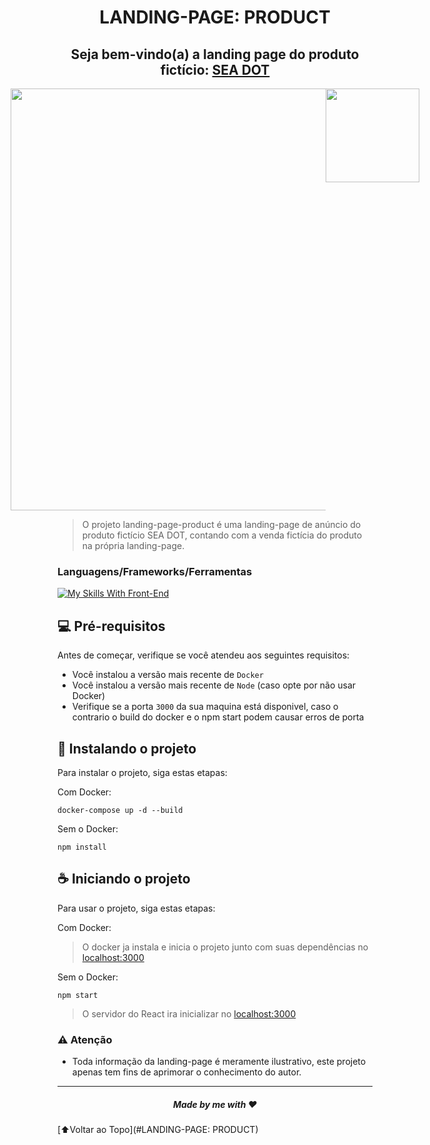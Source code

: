 <h1 align="center">LANDING-PAGE: PRODUCT</h1>

<h2 align="center">Seja bem-vindo(a) a landing page do produto fictício: <a href="https://landing-page-product-reges.vercel.app/" target="_blank">SEA DOT </a>
</h2>

<div style="display: flex; justify-content: center;" align="center">
  <img src="sea-dot.gif" width="675px" />
  <img src="sea-dot-responsive.gif" width="150px" />
</div>

> O projeto landing-page-product é uma landing-page de anúncio do produto fictício SEA DOT, contando com a venda fictícia do produto na própria landing-page.

### Languagens/Frameworks/Ferramentas

[![My Skills With Front-End](https://skillicons.dev/icons?i=js,ts,html,css,tailwind,react,docker)](https://skillicons.dev)

## 💻 Pré-requisitos

Antes de começar, verifique se você atendeu aos seguintes requisitos:
* Você instalou a versão mais recente de `Docker`
* Você instalou a versão mais recente de `Node` (caso opte por não usar Docker)
* Verifique se a porta `3000` da sua maquina está disponivel, caso o contrario o build do docker e o npm start
  podem causar erros de porta

## 🚀 Instalando o projeto

Para instalar o projeto, siga estas etapas:

Com Docker:
```
docker-compose up -d --build
```

Sem o Docker:
```
npm install
```

## ☕ Iniciando o projeto

Para usar o projeto, siga estas etapas:

Com Docker:

> O docker ja instala e inicia o projeto junto com suas dependências no [localhost:3000](http://localhost:3000)

Sem o Docker:
```
npm start
```
> O servidor do React ira inicializar no [localhost:3000](http://localhost:3000)

### ⚠️ Atenção
 * Toda informação da landing-page é meramente ilustrativo, este projeto apenas tem fins de aprimorar o conhecimento do autor.
<hr>
<h5 align="center">Made by me with ❤️</h5>
[⬆️Voltar ao Topo](#LANDING-PAGE: PRODUCT)
